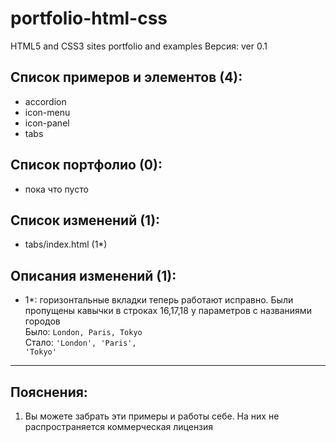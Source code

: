 # portfolio-html-css
HTML5 and CSS3 sites portfolio and examples
Версия: ver 0.1

Список примеров и элементов (4):
-
- accordion
- icon-menu
- icon-panel
- tabs

Список портфолио (0):
-

- пока что пусто

Список изменений (1):
-

- tabs/index.html (1*)

Описания изменений (1):
-

- 1*: горизонтальные вкладки теперь работают
исправно. Были пропущены кавычки в строках 16,17,18
у параметров с названиями городов <br>
Было: <code>London, Paris, Tokyo</code><br>
Стало: <code>'London', 'Paris', 'Tokyo'</code>
<hr>

Пояснения:
-
1. Вы можете забрать эти примеры и работы себе.
На них не распространяется коммерческая лицензия